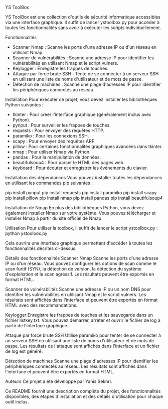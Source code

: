 YS ToolBox

YS ToolBox est une collection d'outils de sécurité informatique accessibles via une interface graphique. Il suffit de lancer ystoolbox.py pour accéder à toutes les fonctionnalités sans avoir à exécuter les scripts individuellement.

Fonctionnalités
- Scanner Nmap : Scanne les ports d'une adresse IP ou d'un réseau en utilisant Nmap.
- Scanner de vulnérabilités : Scanne une adresse IP pour identifier les vulnérabilités en utilisant Nmap et le script vulners.
- Keylogger : Enregistre les frappes de touches.
- Attaque par force brute SSH : Tente de se connecter à un serveur SSH en utilisant une liste de noms d'utilisateur et de mots de passe.
- Détection de machines : Scanne une plage d'adresses IP pour identifier les périphériques connectés au réseau.

Installation
Pour exécuter ce projet, vous devez installer les bibliothèques Python suivantes :

- tkinter : Pour créer l'interface graphique (généralement inclus avec Python).
- pynput : Pour surveiller les frappes de touches.
- requests : Pour envoyer des requêtes HTTP.
- paramiko : Pour les connexions SSH.
- scapy : Pour envoyer des requêtes ARP.
- pillow : Pour certaines fonctionnalités graphiques avancées dans tkinter.
- nmap : Pour utiliser Nmap via Python.
- pandas : Pour la manipulation de données.
- beautifulsoup4 : Pour parser le HTML des pages web.
- keyboard : Pour écouter et enregistrer les événements du clavier.


Installation des dépendances
Vous pouvez installer toutes les dépendances en utilisant les commandes pip suivantes :

pip install pynput
pip install requests
pip install paramiko
pip install scapy
pip install pillow
pip install nmap
pip install pandas
pip install beautifulsoup4


Installation de Nmap
En plus des bibliothèques Python, vous devez également installer Nmap sur votre système. Vous pouvez télécharger et installer Nmap à partir du site officiel de Nmap.

Utilisation
Pour utiliser la toolbox, il suffit de lancer le script ystoolbox.py :
python ystoolbox.py

Cela ouvrira une interface graphique permettant d'accéder à toutes les fonctionnalités décrites ci-dessus.


Détails des fonctionnalités
Scanner Nmap
Scanne les ports d'une adresse IP ou d'un réseau. Vous pouvez configurer les options de scan comme le scan furtif (SYN), la détection de version, la détection du système d'exploitation et le scan agressif. Les résultats peuvent être exportés en format HTML.

Scanner de vulnérabilités
Scanne une adresse IP ou un nom DNS pour identifier les vulnérabilités en utilisant Nmap et le script vulners. Les résultats sont affichés dans l'interface et peuvent être exportés en format HTML avec des recommandations.

Keylogger
Enregistre les frappes de touches et les sauvegarde dans un fichier listkey.txt. Vous pouvez démarrer, arrêter et ouvrir le fichier de log à partir de l'interface graphique.

Attaque par force brute SSH
Utilise paramiko pour tenter de se connecter à un serveur SSH en utilisant une liste de noms d'utilisateur et de mots de passe. Les résultats de l'attaque sont affichés dans l'interface et un fichier de log est généré.

Détection de machines
Scanne une plage d'adresses IP pour identifier les périphériques connectés au réseau. Les résultats sont affichés dans l'interface et peuvent être exportés en format HTML.

Auteurs
Ce projet a été développé par Yanis Sekhri.

Ce README fournit une description complète du projet, des fonctionnalités disponibles, des étapes d'installation et des détails d'utilisation pour chaque outil inclus.

